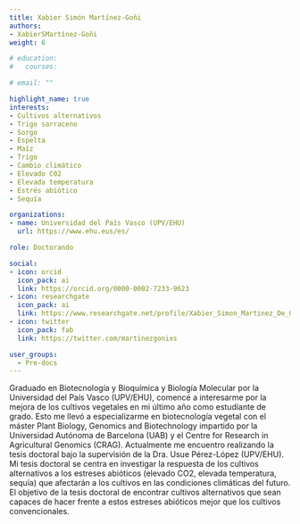 ```yaml
---
title: Xabier Simón Martínez-Goñi
authors:
- XabierSMartínez-Goñi
weight: 6

# education:
#   courses:

# email: ""

highlight_name: true
interests:
- Cultivos alternativos
- Trigo sarraceno
- Sorgo
- Espelta
- Maíz
- Trigo
- Cambio climático
- Elevado C02
- Elevada temperatura
- Estrés abiótico
- Sequía

organizations:
- name: Universidad del País Vasco (UPV/EHU)
  url: https://www.ehu.eus/es/

role: Doctorando

social:
- icon: orcid
  icon_pack: ai
  link: https://orcid.org/0000-0002-7233-9623
- icon: researchgate
  icon_pack: ai
  link: https://www.researchgate.net/profile/Xabier_Simon_Martinez_De_Goni
- icon: twitter
  icon_pack: fab
  link: https://twitter.com/martinezgonixs

user_groups: 
  - Pre-docs
---
```


Graduado en Biotecnología y Bioquímica y Biología Molecular por la Universidad del País Vasco (UPV/EHU), comencé a interesarme por la mejora de los cultivos vegetales en mi último año como estudiante de grado. Esto me llevó a especializarme en biotecnología vegetal con el máster Plant Biology, Genomics and Biotechnology impartido por la Universidad Autónoma de Barcelona (UAB) y el Centre for Research in Agricultural Genomics (CRAG). Actualmente me encuentro realizando la tesis doctoral bajo la supervisión de la Dra. Usue Pérez-López (UPV/EHU). Mi tesis doctoral se centra en investigar la respuesta de los cultivos alternativos a los estreses abióticos (elevado CO2, elevada temperatura, sequía) que afectarán a los cultivos en las condiciones climáticas del futuro. El objetivo de la tesis doctoral de encontrar cultivos alternativos que sean capaces de hacer frente a estos estreses abióticos mejor que los cultivos convencionales.
